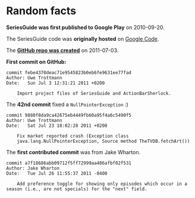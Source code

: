 # Random facts

**SeriesGuide was first published to Google Play** on 2010-09-20.

The SeriesGuide code was **originally hosted** on [Google Code](http://code.google.com/).

The **[GitHub repo was created](https://api.github.com/repos/UweTrottmann/SeriesGuide)** on 2011-07-03.

**First commit on GitHub:**

```text
commit febe4370deac71e9545823b0eb6fe9631ee77fad
Author: Uwe Trottmann
Date:   Sun Jul 3 12:31:21 2011 +0200

    Import project files of SeriesGuide and ActionBarSherlock.
```

The **42nd commit** fixed a `NullPointerException` :)

```text
commit 9880f8da9ca42675eb4449fb60a95f4a6c5490f5
Author: Uwe Trottmann
Date:   Sat Jul 23 18:02:28 2011 +0200

    Fix market reported crash (Exception class
    java.lang.NullPointerException, Source method TheTVDB.fetchArt())
```

The **first contributed commit** was from Jake Wharton.

```text
commit a7f18686abb09712f5ff72999aa486afbf02f531
Author: Jake Wharton
Date:   Tue Jul 26 11:55:37 2011 -0400

    Add preference toggle for showing only episodes which occur in a season (i.e., are not specials) for the "next" field.
```

